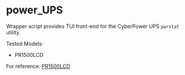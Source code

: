# power_UPS

Wrapper script provides TUI front-end for the CyberPower UPS `pwrstat` utility.

Tested Models:

* PR1500LCD

For reference: [PR1500LCD](https://www.cyberpowersystems.com/product/ups/smart-app-sinewave/pr1500lcd/)
